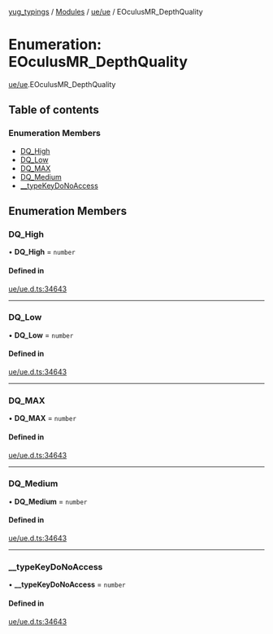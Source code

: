 [yug_typings](../README.md) / [Modules](../modules.md) / [ue/ue](../modules/ue_ue.md) / EOculusMR\_DepthQuality

# Enumeration: EOculusMR\_DepthQuality

[ue/ue](../modules/ue_ue.md).EOculusMR_DepthQuality

## Table of contents

### Enumeration Members

- [DQ\_High](ue_ue.EOculusMR_DepthQuality.md#dq_high)
- [DQ\_Low](ue_ue.EOculusMR_DepthQuality.md#dq_low)
- [DQ\_MAX](ue_ue.EOculusMR_DepthQuality.md#dq_max)
- [DQ\_Medium](ue_ue.EOculusMR_DepthQuality.md#dq_medium)
- [\_\_typeKeyDoNoAccess](ue_ue.EOculusMR_DepthQuality.md#__typekeydonoaccess)

## Enumeration Members

### DQ\_High

• **DQ\_High** = `number`

#### Defined in

[ue/ue.d.ts:34643](https://github.com/YugMetaverse/yug_typings/blob/b7d9b19/ue/ue.d.ts#L34643)

___

### DQ\_Low

• **DQ\_Low** = `number`

#### Defined in

[ue/ue.d.ts:34643](https://github.com/YugMetaverse/yug_typings/blob/b7d9b19/ue/ue.d.ts#L34643)

___

### DQ\_MAX

• **DQ\_MAX** = `number`

#### Defined in

[ue/ue.d.ts:34643](https://github.com/YugMetaverse/yug_typings/blob/b7d9b19/ue/ue.d.ts#L34643)

___

### DQ\_Medium

• **DQ\_Medium** = `number`

#### Defined in

[ue/ue.d.ts:34643](https://github.com/YugMetaverse/yug_typings/blob/b7d9b19/ue/ue.d.ts#L34643)

___

### \_\_typeKeyDoNoAccess

• **\_\_typeKeyDoNoAccess** = `number`

#### Defined in

[ue/ue.d.ts:34643](https://github.com/YugMetaverse/yug_typings/blob/b7d9b19/ue/ue.d.ts#L34643)
